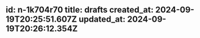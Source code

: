 id: n-1k704r70
title: drafts
created_at: 2024-09-19T20:25:51.607Z
updated_at: 2024-09-19T20:26:12.354Z
---
